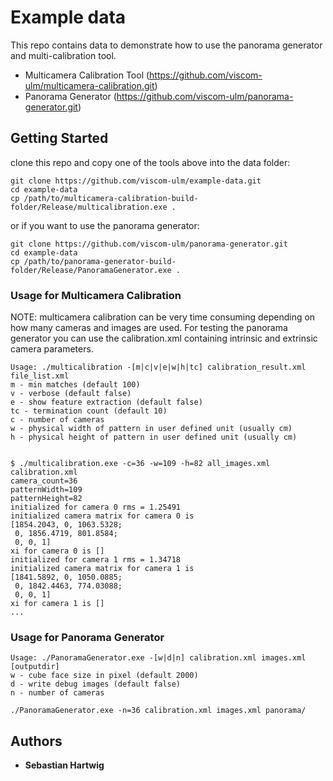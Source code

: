# Example data

This repo contains data to demonstrate how to use the panorama generator and multi-calibration tool.
* Multicamera Calibration Tool (https://github.com/viscom-ulm/multicamera-calibration.git)
* Panorama Generator (https://github.com/viscom-ulm/panorama-generator.git)

## Getting Started

clone this repo and copy one of the tools above into the data folder:
```
git clone https://github.com/viscom-ulm/example-data.git
cd example-data
cp /path/to/multicamera-calibration-build-folder/Release/multicalibration.exe .
```
or if you want to use the panorama generator:
```
git clone https://github.com/viscom-ulm/panorama-generator.git
cd example-data
cp /path/to/panorama-generator-build-folder/Release/PanoramaGenerator.exe .
```

### Usage for Multicamera Calibration
NOTE: multicamera calibration can be very time consuming depending on how many cameras and images are used. 
For testing the panorama generator you can use the calibration.xml containing intrinsic and extrinsic camera parameters.

```
Usage: ./multicalibration -[m|c|v|e|w|h|tc] calibration_result.xml file_list.xml
m - min matches (default 100)
v - verbose (default false)
e - show feature extraction (default false)
tc - termination count (default 10)
c - number of cameras
w - physical width of pattern in user defined unit (usually cm)
h - physical height of pattern in user defined unit (usually cm)


$ ./multicalibration.exe -c=36 -w=109 -h=82 all_images.xml calibration.xml
camera_count=36
patternWidth=109
patternHeight=82
initialized for camera 0 rms = 1.25491
initialized camera matrix for camera 0 is
[1854.2043, 0, 1063.5328;
 0, 1856.4719, 801.8584;
 0, 0, 1]
xi for camera 0 is []
initialized for camera 1 rms = 1.34718
initialized camera matrix for camera 1 is
[1841.5892, 0, 1050.0885;
 0, 1842.4463, 774.03088;
 0, 0, 1]
xi for camera 1 is []
...
```

### Usage for Panorama Generator
```
Usage: ./PanoramaGenerator.exe -[w|d|n] calibration.xml images.xml [outputdir]
w - cube face size in pixel (default 2000)
d - write debug images (default false)
n - number of cameras

./PanoramaGenerator.exe -n=36 calibration.xml images.xml panorama/
```


## Authors

* **Sebastian Hartwig**
